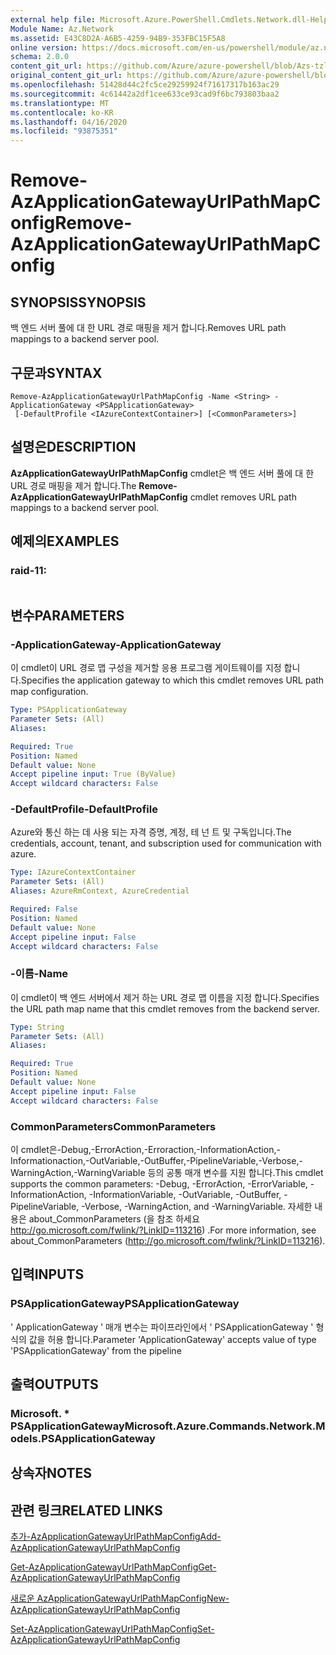 ```yaml
---
external help file: Microsoft.Azure.PowerShell.Cmdlets.Network.dll-Help.xml
Module Name: Az.Network
ms.assetid: E43C8D2A-A6B5-4259-94B9-353FBC15F5A8
online version: https://docs.microsoft.com/en-us/powershell/module/az.network/remove-azapplicationgatewayurlpathmapconfig
schema: 2.0.0
content_git_url: https://github.com/Azure/azure-powershell/blob/Azs-tzl/src/Network/Network/help/Remove-AzApplicationGatewayUrlPathMapConfig.md
original_content_git_url: https://github.com/Azure/azure-powershell/blob/Azs-tzl/src/Network/Network/help/Remove-AzApplicationGatewayUrlPathMapConfig.md
ms.openlocfilehash: 51428d44c2fc5ce29259924f71617317b163ac29
ms.sourcegitcommit: 4c61442a2df1cee633ce93cad9f6bc793803baa2
ms.translationtype: MT
ms.contentlocale: ko-KR
ms.lasthandoff: 04/16/2020
ms.locfileid: "93875351"
---
```

# <span data-ttu-id="e8d8f-101">Remove-AzApplicationGatewayUrlPathMapConfig</span><span class="sxs-lookup"><span data-stu-id="e8d8f-101">Remove-AzApplicationGatewayUrlPathMapConfig</span></span>

## <span data-ttu-id="e8d8f-102">SYNOPSIS</span><span class="sxs-lookup"><span data-stu-id="e8d8f-102">SYNOPSIS</span></span>
<span data-ttu-id="e8d8f-103">백 엔드 서버 풀에 대 한 URL 경로 매핑을 제거 합니다.</span><span class="sxs-lookup"><span data-stu-id="e8d8f-103">Removes URL path mappings to a backend server pool.</span></span>

## <span data-ttu-id="e8d8f-104">구문과</span><span class="sxs-lookup"><span data-stu-id="e8d8f-104">SYNTAX</span></span>

```
Remove-AzApplicationGatewayUrlPathMapConfig -Name <String> -ApplicationGateway <PSApplicationGateway>
 [-DefaultProfile <IAzureContextContainer>] [<CommonParameters>]
```

## <span data-ttu-id="e8d8f-105">설명은</span><span class="sxs-lookup"><span data-stu-id="e8d8f-105">DESCRIPTION</span></span>
<span data-ttu-id="e8d8f-106">**AzApplicationGatewayUrlPathMapConfig** cmdlet은 백 엔드 서버 풀에 대 한 URL 경로 매핑을 제거 합니다.</span><span class="sxs-lookup"><span data-stu-id="e8d8f-106">The **Remove-AzApplicationGatewayUrlPathMapConfig** cmdlet removes URL path mappings to a backend server pool.</span></span>

## <span data-ttu-id="e8d8f-107">예제의</span><span class="sxs-lookup"><span data-stu-id="e8d8f-107">EXAMPLES</span></span>

### <span data-ttu-id="e8d8f-108">raid-1</span><span class="sxs-lookup"><span data-stu-id="e8d8f-108">1:</span></span>
```

```

## <span data-ttu-id="e8d8f-109">변수</span><span class="sxs-lookup"><span data-stu-id="e8d8f-109">PARAMETERS</span></span>

### <span data-ttu-id="e8d8f-110">-ApplicationGateway</span><span class="sxs-lookup"><span data-stu-id="e8d8f-110">-ApplicationGateway</span></span>
<span data-ttu-id="e8d8f-111">이 cmdlet이 URL 경로 맵 구성을 제거할 응용 프로그램 게이트웨이를 지정 합니다.</span><span class="sxs-lookup"><span data-stu-id="e8d8f-111">Specifies the application gateway to which this cmdlet removes URL path map configuration.</span></span>

```yaml
Type: PSApplicationGateway
Parameter Sets: (All)
Aliases: 

Required: True
Position: Named
Default value: None
Accept pipeline input: True (ByValue)
Accept wildcard characters: False
```

### <span data-ttu-id="e8d8f-112">-DefaultProfile</span><span class="sxs-lookup"><span data-stu-id="e8d8f-112">-DefaultProfile</span></span>
<span data-ttu-id="e8d8f-113">Azure와 통신 하는 데 사용 되는 자격 증명, 계정, 테 넌 트 및 구독입니다.</span><span class="sxs-lookup"><span data-stu-id="e8d8f-113">The credentials, account, tenant, and subscription used for communication with azure.</span></span>

```yaml
Type: IAzureContextContainer
Parameter Sets: (All)
Aliases: AzureRmContext, AzureCredential

Required: False
Position: Named
Default value: None
Accept pipeline input: False
Accept wildcard characters: False
```

### <span data-ttu-id="e8d8f-114">-이름</span><span class="sxs-lookup"><span data-stu-id="e8d8f-114">-Name</span></span>
<span data-ttu-id="e8d8f-115">이 cmdlet이 백 엔드 서버에서 제거 하는 URL 경로 맵 이름을 지정 합니다.</span><span class="sxs-lookup"><span data-stu-id="e8d8f-115">Specifies the URL path map name that this cmdlet removes from the backend server.</span></span>

```yaml
Type: String
Parameter Sets: (All)
Aliases: 

Required: True
Position: Named
Default value: None
Accept pipeline input: False
Accept wildcard characters: False
```

### <span data-ttu-id="e8d8f-116">CommonParameters</span><span class="sxs-lookup"><span data-stu-id="e8d8f-116">CommonParameters</span></span>
<span data-ttu-id="e8d8f-117">이 cmdlet은-Debug,-ErrorAction,-Erroraction,-InformationAction,-Informationaction,-OutVariable,-OutBuffer,-PipelineVariable,-Verbose,-WarningAction,-WarningVariable 등의 공통 매개 변수를 지원 합니다.</span><span class="sxs-lookup"><span data-stu-id="e8d8f-117">This cmdlet supports the common parameters: -Debug, -ErrorAction, -ErrorVariable, -InformationAction, -InformationVariable, -OutVariable, -OutBuffer, -PipelineVariable, -Verbose, -WarningAction, and -WarningVariable.</span></span> <span data-ttu-id="e8d8f-118">자세한 내용은 about_CommonParameters (을 참조 하세요 http://go.microsoft.com/fwlink/?LinkID=113216) .</span><span class="sxs-lookup"><span data-stu-id="e8d8f-118">For more information, see about_CommonParameters (http://go.microsoft.com/fwlink/?LinkID=113216).</span></span>

## <span data-ttu-id="e8d8f-119">입력</span><span class="sxs-lookup"><span data-stu-id="e8d8f-119">INPUTS</span></span>

### <span data-ttu-id="e8d8f-120">PSApplicationGateway</span><span class="sxs-lookup"><span data-stu-id="e8d8f-120">PSApplicationGateway</span></span>
<span data-ttu-id="e8d8f-121">' ApplicationGateway ' 매개 변수는 파이프라인에서 ' PSApplicationGateway ' 형식의 값을 허용 합니다.</span><span class="sxs-lookup"><span data-stu-id="e8d8f-121">Parameter 'ApplicationGateway' accepts value of type 'PSApplicationGateway' from the pipeline</span></span>

## <span data-ttu-id="e8d8f-122">출력</span><span class="sxs-lookup"><span data-stu-id="e8d8f-122">OUTPUTS</span></span>

### <span data-ttu-id="e8d8f-123">Microsoft. \* PSApplicationGateway</span><span class="sxs-lookup"><span data-stu-id="e8d8f-123">Microsoft.Azure.Commands.Network.Models.PSApplicationGateway</span></span>

## <span data-ttu-id="e8d8f-124">상속자</span><span class="sxs-lookup"><span data-stu-id="e8d8f-124">NOTES</span></span>

## <span data-ttu-id="e8d8f-125">관련 링크</span><span class="sxs-lookup"><span data-stu-id="e8d8f-125">RELATED LINKS</span></span>

[<span data-ttu-id="e8d8f-126">추가-AzApplicationGatewayUrlPathMapConfig</span><span class="sxs-lookup"><span data-stu-id="e8d8f-126">Add-AzApplicationGatewayUrlPathMapConfig</span></span>](./Add-AzApplicationGatewayUrlPathMapConfig.md)

[<span data-ttu-id="e8d8f-127">Get-AzApplicationGatewayUrlPathMapConfig</span><span class="sxs-lookup"><span data-stu-id="e8d8f-127">Get-AzApplicationGatewayUrlPathMapConfig</span></span>](./Get-AzApplicationGatewayUrlPathMapConfig.md)

[<span data-ttu-id="e8d8f-128">새로운 AzApplicationGatewayUrlPathMapConfig</span><span class="sxs-lookup"><span data-stu-id="e8d8f-128">New-AzApplicationGatewayUrlPathMapConfig</span></span>](./New-AzApplicationGatewayUrlPathMapConfig.md)

[<span data-ttu-id="e8d8f-129">Set-AzApplicationGatewayUrlPathMapConfig</span><span class="sxs-lookup"><span data-stu-id="e8d8f-129">Set-AzApplicationGatewayUrlPathMapConfig</span></span>](./Set-AzApplicationGatewayUrlPathMapConfig.md)


